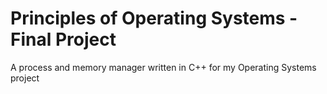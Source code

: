 # Principles of Operating Systems - Final Project
A process and memory manager written in C++ for my Operating Systems project
